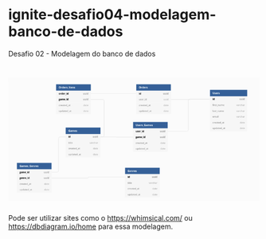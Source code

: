 # ignite-desafio04-modelagem-banco-de-dados

Desafio 02 - Modelagem do banco de dados


<h1 align="center">
    <img src="./img/modelagem-banco-de-dados.png" />
</h1>



Pode ser utilizar sites como o https://whimsical.com/ ou https://dbdiagram.io/home para essa modelagem.
